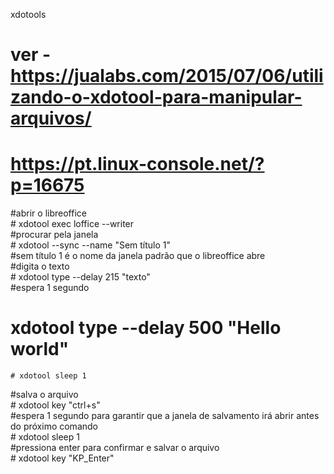 xdotools



# ver - https://jualabs.com/2015/07/06/utilizando-o-xdotool-para-manipular-arquivos/
# https://pt.linux-console.net/?p=16675

 #abrir o libreoffice  
	 # xdotool exec loffice --writer  
 #procurar pela janela  
	# xdotool --sync --name "Sem título 1"   
 #sem título 1 é o nome da janela padrão que o libreoffice abre  
 #digita o texto  
	# xdotool type --delay 215 "texto"  
 #espera 1 segundo  
 # xdotool type --delay 500 "Hello world"
	# xdotool sleep 1  
 #salva o arquivo  
	# xdotool key "ctrl+s"  
 #espera 1 segundo para garantir que a janela de salvamento irá abrir antes do próximo comando  
	#  xdotool sleep 1  
 #pressiona enter para confirmar e salvar o arquivo  
	# xdotool key "KP_Enter"
